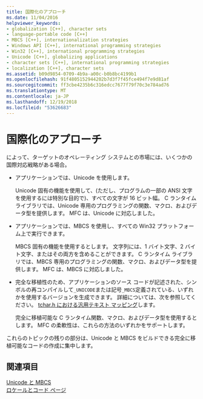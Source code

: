 ```yaml
---
title: 国際化のアプローチ
ms.date: 11/04/2016
helpviewer_keywords:
- globalization [C++], character sets
- language-portable code [C++]
- MBCS [C++], internationalization strategies
- Windows API [C++], international programming strategies
- Win32 [C++], international programming strategies
- Unicode [C++], globalizing applications
- character sets [C++], international programming strategies
- localization [C++], character sets
ms.assetid: b09d9854-0709-4b9a-a00c-b0b8bc4199b1
ms.openlocfilehash: 91f4805152944202b7d3f7f45fce494f7e9d81af
ms.sourcegitcommit: ff3cbe4235b6c316edcc7677f79f70c3e784ad76
ms.translationtype: MT
ms.contentlocale: ja-JP
ms.lasthandoff: 12/19/2018
ms.locfileid: "53626683"
---
```

# <a name="internationalization-strategies"></a>国際化のアプローチ

によって、ターゲットのオペレーティング システムとの市場には、いくつかの国際対応戦略がある場合。

- アプリケーションでは、Unicode を使用します。

   Unicode 固有の機能を使用して、(ただし、プログラムの一部の ANSI 文字を使用するには特別な目的で)、すべての文字が 16 ビット幅。 C ランタイム ライブラリでは、Unicode 専用のプログラミングの関数、マクロ、およびデータ型を提供します。 MFC は、Unicode に対応しました。

- アプリケーションでは、MBCS を使用し、すべての Win32 プラットフォーム上で実行できます。

   MBCS 固有の機能を使用するとします。 文字列には、1 バイト文字、2 バイト文字、またはその両方を含めることができます。 C ランタイム ライブラリでは、MBCS 専用のプログラミングの関数、マクロ、およびデータ型を提供します。 MFC は、MBCS に対応しました。

- 完全な移植性のため、アプリケーションのソース コードが記述された、シンボルの再コンパイルして`_UNICODE`または記号`_MBCS`定義されている、いずれかを使用するバージョンを生成できます。 詳細については、次を参照してください。 [tchar.h における汎用テキスト マッピング](../text/generic-text-mappings-in-tchar-h.md)します。

   完全に移植可能な C ランタイム関数、マクロ、およびデータ型を使用するとします。 MFC の柔軟性は、これらの方法のいずれかをサポートします。

これらのトピックの残りの部分は、Unicode と MBCS をビルドできる完全に移植可能なコードの作成に集中します。

## <a name="see-also"></a>関連項目

[Unicode と MBCS](../text/unicode-and-mbcs.md)<br/>
[ロケールとコード ページ](../text/locales-and-code-pages.md)
